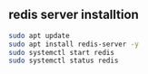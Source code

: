 ## redis server installtion


```bash
sudo apt update
sudo apt install redis-server -y
sudo systemctl start redis
sudo systemctl status redis
```
